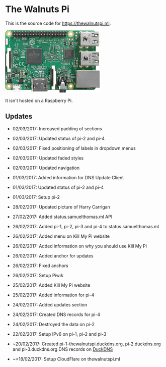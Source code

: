 The Walnuts Pi
===

This is the source code for https://thewalnutspi.ml.

![Raspberry Pi 3 Model B](images/pi.png)

It isn't hosted on a Raspberry Pi.

Updates
---

- 02/03/2017: Increased padding of sections
- 02/03/2017: Updated status of pi-2 and pi-4
- 02/03/2017: Fixed positioning of labels in dropdown menus
- 02/03/2017: Updated faded styles
- 02/03/2017: Updated navigation

- 01/03/2017: Added information for DNS Update Client
- 01/03/2017: Updated status of pi-2 and pi-4
- 01/03/2017: Setup pi-2

- 28/02/2017: Updated picture of Harry Carrigan

- 27/02/2017: Added status.samuelthomas.ml API
- 26/02/2017: Added pi-1, pi-2, pi-3 and pi-4 to status.samuelthomas.ml
- 26/02/2017: Added menu on Kill My Pi website
- 26/02/2017: Added information on why you should use Kill My Pi
- 26/02/2017: Added anchor for updates
- 26/02/2017: Fixed anchors

- 26/02/2017: Setup Piwik

- 25/02/2017: Added Kill My Pi website
- 25/02/2017: Added information for pi-4

- 24/02/2017: Added updates section
- 24/02/2017: Created DNS records for pi-4
- 24/02/2017: Destroyed the data on pi-2

- 22/02/2017: Setup IPv6 on pi-1, pi-2 and pi-3
- ~20/02/2017: Created pi-1-thewalnutspi.duckdns.org, pi-2.duckdns.org and pi-3.duckdns.org DNS records on [DuckDNS](https://www.duckdns.org)
- ~>18/02/2017: Setup CloudFlare on thewalnutspi.ml

